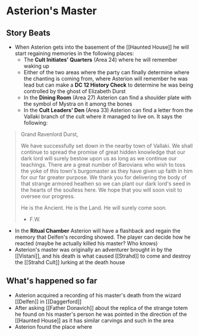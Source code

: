 # Asterion's Master
## Story Beats
* When Asterion gets into the basement of the [[Haunted House]] he will start regaining memories in the following places:
  * The **Cult Initiates' Quarters** (Area 24) where he will remember waking up
  * Either of the two areas where the party can finally determine where the chanting is coming from, where Asterion will remember he was lead but can make a **DC 12 History Check** to determine he was being controlled by the ghost of Elizabeth Durst
  * In the **Dining Room** (Area 27) Asterion can find a shoulder plate with the symbol of Mystra on it among the bones
  * In the **Cult Leaders' Den** (Area 33) Asterion can find a letter from the Vallaki branch of the cult where it managed to live on. It says the following:

> Grand Ravenlord Durst,
>
> We have successfully set down in the nearby town of Vallaki. We shall continue to spread the promise of great hidden knowledge that our dark lord will surely bestow upon us as long as we continue our teachings. There are a great number of Barovians who wish to toss the yoke of this town's burgomaster as they have given up faith in him for our far greater purpose. We thank you for delivering the body of that strange armored heathen so we can plant our dark lord's seed in the hearts of the soulless here. We hope that you will soon visit to oversee our progress.
>
> He is the Ancient. He is the Land.
> He will surely come soon.
> - F.W.

* In the **Ritual Chamber** Asterion will have a flashback and regain the memory that Delfen's recording showed. The player can decide how he reacted (maybe he actually killed his master? Who knows)
* Asterion's master was originally an adventurer brought in by the [[Vistani]], and his death is what caused [[Strahd]] to come and destroy the [[Strahd Cult]] lurking at the death house

## What's happened so far
* Asterion acquired a recording of his master's death from the wizard [[Delfen]] in [[Daggerford]]
* After asking [[Father Donavich]] about the replica of the strange totem he found on his master's person he was pointed in the direction of the [[Haunted House]] as it has similar carvings and such in the area
* Asterion found the place where 